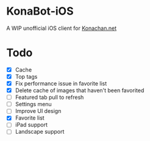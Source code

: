 # KonaBot-iOS

A WIP unofficial iOS client for [Konachan.net](http://konachan.net)

# Todo

- [X] Cache
- [X] Top tags
- [X] Fix performance issue in favorite list
- [X] Delete cache of images that haven't been favorited
- [ ] Featured tab pull to refresh
- [ ] Settings menu
- [ ] Improve UI design
- [X] Favorite list
- [ ] iPad support
- [ ] Landscape support
